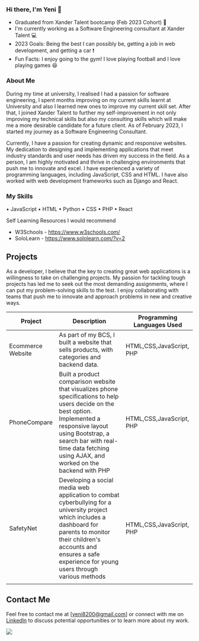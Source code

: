 
### Hi there, I'm Yeni 👋

- Graduated from Xander Talent bootcamp (Feb 2023 Cohort) :office:
- I'm currently working as a Software Engineering consultant at Xander Talent :computer:
- 2023 Goals: Being the best I can possibly be, getting a job in web development, and getting a car :exclamation:
- Fun Facts: I enjoy going to the gym! I love playing football and I love playing games :laughing:


### About Me

During my time at university, I realised I had a passion for software engineering, I spent months improving on my current skills learnt at University and also I learned new ones to improve my current skill set. After that, I joined Xander Talent to further my self-improvement in not only improving my technical skills but also my consulting skills which will make me a more desirable candidate for a future client. As of February 2023, I started my journey as a Software Engineering Consultant.

Currently, I have a passion for creating dynamic and responsive websites. My dedication to designing and implementing applications that meet industry standards and user needs has driven my success in the field. As a person, I am highly motivated and thrive in challenging environments that push me to innovate and excel. I have experienced a variety of programming languages, including JavaScript, CSS and HTML. I have also worked with web development frameworks such as Django and React.

### My Skills

•	JavaScript 
            <i class="devicon-javascript-plain"></i>
•	HTML
•	Python
•	CSS
•	PHP
•	React

Self Learning Resources I would recommend

- W3Schools - https://www.w3schools.com/
- SoloLearn - https://www.sololearn.com/?v=2

## Projects

As a developer, I believe that the key to creating great web applications is a willingness to take on challenging projects. My passion for tackling tough projects has led me to seek out the most demanding assignments, where I can put my problem-solving skills to the test. I enjoy collaborating with teams that push me to innovate and approach problems in new and creative ways.

| Project | Description | Programming Languages Used       |
| ----------- | -----------             |-----------     |
| Ecommerce Website | As part of my BCS, I built a website that sells products, with categories and backend data. |HTML,CSS,JavaScript, PHP                     |
| PhoneCompare |Built a product comparison website that visualizes phone specifications to help users decide on the best option. Implemented a responsive layout using Bootstrap, a search bar with real-time data fetching using AJAX, and worked on the backend with PHP          |HTML,CSS,JavaScript, PHP              |
| SafetyNet | Developing a social media web application to combat cyberbullying for a university project which includes a dashboard for parents to monitor their children's accounts and ensures a safe experience for young users through various methods                |HTML,CSS,JavaScript, PHP              |
|  |           |                   |

## Contact Me
Feel free to contact me at [yeni8200@gmail.com] or connect with me on <a href = 'https://www.linkedin.com/in/yeni-o/'>Linkedln</a> to discuss potential opportunities or to learn more about my work.

<img src = 'https://user-images.githubusercontent.com/85391216/221840948-ce6c53c9-567f-4d8d-9feb-be55359de81e.png'/>


